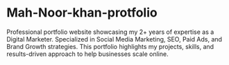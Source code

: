 # Mah-Noor-khan-protfolio
Professional portfolio website showcasing my 2+ years of expertise as a Digital Marketer. Specialized in Social Media Marketing, SEO, Paid Ads, and Brand Growth strategies. This portfolio highlights my projects, skills, and results-driven approach to help businesses scale online.
